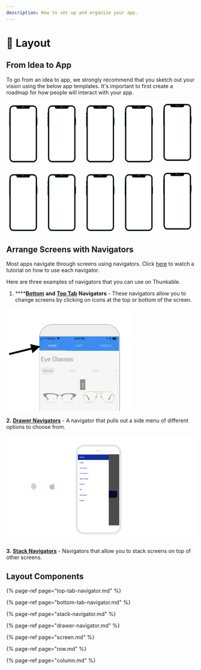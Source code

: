```yaml
---
description: How to set up and organize your app.
---
```


# 📐 Layout

## From Idea to App 

To go from an idea to app, we strongly recommend that you sketch out your vision using the below app templates. It's important to first create a roadmap for how people will interact with your app. 

![](.gitbook/assets/image%20%2830%29.png)

## Arrange Screens with Navigators

Most apps navigate through screens using navigators. Click [here](https://www.youtube.com/watch?v=Z9R_kg4ew2M) to watch a tutorial on how to use each navigator. 

Here are three examples of navigators that you can use on Thunkable.

1. \*\*\*\*[**Bottom**](https://docs.thunkable.com/bottom-tab-navigator) **and** [**Top Tab**](https://docs.thunkable.com/top-tab-navigator) **Navigators** - These navigators allow you to change screens by clicking on icons at the top or bottom of the screen. 

![Top Tab Navigator](.gitbook/assets/image%20%2871%29.png)

**2.** [**Drawer Navigators**](https://docs.thunkable.com/drawer-navigator) - A navigator that pulls out a side menu of different options to choose from. 

![](.gitbook/assets/thunkable-documentation-exhibits-83.png)

**3.** [**Stack Navigators**](https://docs.thunkable.com/stack-navigator) - Navigators that allow you to stack screens on top of other screens.

## Layout Components

{% page-ref page="top-tab-navigator.md" %}

{% page-ref page="bottom-tab-navigator.md" %}

{% page-ref page="stack-navigator.md" %}

{% page-ref page="drawer-navigator.md" %}

{% page-ref page="screen.md" %}

{% page-ref page="row.md" %}

{% page-ref page="column.md" %}

